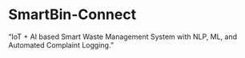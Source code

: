 # SmartBin-Connect
“IoT + AI based Smart Waste Management System with NLP, ML, and Automated Complaint Logging.”
